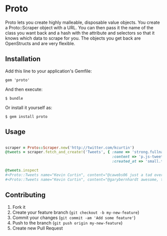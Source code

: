 # Proto

Proto lets you create highly malleable, disposable value objects. You create a Proto::Scraper object with a URL. You can then pass it the name of the class you want back and a hash with the attribute and selectors so that it knows which data to scrape for you. The objects you get back are OpenStructs and are very flexible.

## Installation

Add this line to your application's Gemfile:

    gem 'proto'

And then execute:

    $ bundle

Or install it yourself as:

    $ gem install proto

## Usage

```ruby

scraper = Proto::Scraper.new('http://twitter.com/kcurtin')
@tweets = scraper.fetch_and_create!('Tweets', { :name => 'strong.fullname', 
                                                :content => 'p.js-tweet-text', 
                                                :created_at => 'small.time' } )

@tweets.inspect
#<Proto::Tweets name="Kevin Curtin", content="@cawebs06 just a tad over my head... You guys are smart :)", created_at="11h">
#<Proto::Tweets name="Kevin Curtin", content="@garybernhardt awesome, thanks. any plans to be in nyc soon? @FlatironSchool would love to have you stop by. we love DAS", created_at="12h">...

```

## Contributing

1. Fork it
2. Create your feature branch (`git checkout -b my-new-feature`)
3. Commit your changes (`git commit -am 'Add some feature'`)
4. Push to the branch (`git push origin my-new-feature`)
5. Create new Pull Request
